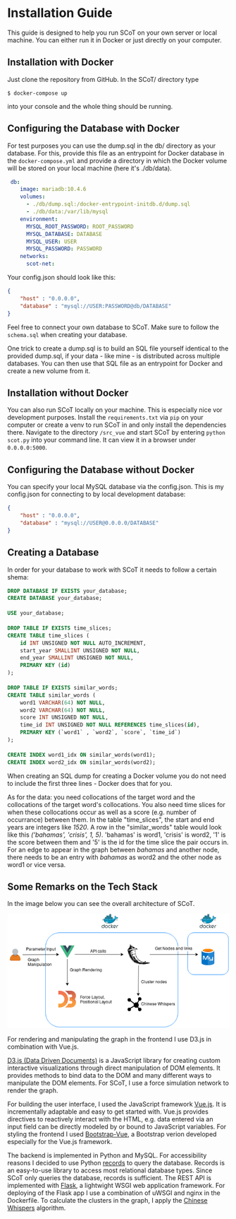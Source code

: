 # Installation Guide

This guide is designed to help you run SCoT on your own server or local machine. You can either run it in Docker or just directly on your computer.

## Installation with Docker
Just clone the repository from GitHub. In the SCoT/ directory type
```
$ docker-compose up
```
into your console and the whole thing should be running.

## Configuring the Database with Docker
For test purposes you can use the dump.sql in the db/ directory as your database.
For this, provide this file as an entrypoint for Docker database in the `docker-compose.yml` and provide a directory in which the Docker volume will be stored on your local machine (here it's ./db/data).
```yaml
 db:
    image: mariadb:10.4.6
    volumes:
      - ./db/dump.sql:/docker-entrypoint-initdb.d/dump.sql
      - ./db/data:/var/lib/mysql
    environment:
      MYSQL_ROOT_PASSWORD: ROOT_PASSWORD
      MYSQL_DATABASE: DATABASE
      MYSQL_USER: USER
      MYSQL_PASSWORD: PASSWORD
    networks:
      scot-net:
```
Your config.json should look like this:
```json
{
	"host" : "0.0.0.0",
	"database" : "mysql://USER:PASSWORD@db/DATABASE"
}
```
Feel free to connect your own database to SCoT. Make sure to follow the `schema.sql` when creating your database.

One trick to create a dump.sql is to build an SQL file yourself identical to the provided dump.sql, if your data - like mine - is distributed across multiple databases. You can then use that SQL file as an entrypoint for Docker and create a new volume from it.


## Installation without Docker
You can also run SCoT locally on your machine. This is especially nice vor development purposes. Install the `requirements.txt` via `pip` on your computer or create a venv to run SCoT in and only install the dependencies there. Navigate to the directory `/src_vue` and start SCoT by entering `python scot.py` into your command line. It can view it in a browser under `0.0.0.0:5000`.

## Configuring the Database without Docker
You can specify your local MySQL database via the config.json. This is my config.json for connecting to by local development database:
```json
{
	"host" : "0.0.0.0",
	"database" : "mysql://USER@0.0.0.0/DATABASE"
}
```

## Creating a Database
In order for your database to work with SCoT it needs to follow a certain shema:
```sql
DROP DATABASE IF EXISTS your_database;
CREATE DATABASE your_database;

USE your_database;

DROP TABLE IF EXISTS time_slices;
CREATE TABLE time_slices (
	id INT UNSIGNED NOT NULL AUTO_INCREMENT,
	start_year SMALLINT UNSIGNED NOT NULL,
	end_year SMALLINT UNSIGNED NOT NULL,
	PRIMARY KEY (id)
);

DROP TABLE IF EXISTS similar_words;
CREATE TABLE similar_words (
	word1 VARCHAR(64) NOT NULL,
	word2 VARCHAR(64) NOT NULL,
	score INT UNSIGNED NOT NULL,
	time_id INT UNSIGNED NOT NULL REFERENCES time_slices(id),
	PRIMARY KEY (`word1` , `word2`, `score`, `time_id`)
);

CREATE INDEX word1_idx ON similar_words(word1);
CREATE INDEX word2_idx ON similar_words(word2);
```
When creating an SQL dump for creating a Docker volume you do not need to include the first three lines - Docker does that for you.

As for the data: you need collocations of the target word and the collocations of the target word's collocations. You also need time slices for when these collocations occur as well as a score (e.g. number of occurrance) between them. In the table "time_slices", the start and end years are integers like *1520*. A row in the "similar_words" table would look like this *('bahamas', 'crisis', 1, 5)*. 'bahamas' is word1, 'crisis' is word2, '1' is the score between them and '5' is the id for the time slice the pair occurs in. For an edge to appear in the graph between *bahamas* and another node, there needs to be an entry with *bahamas* as word2 and the other node as word1 or vice versa.

## Some Remarks on the Tech Stack

In the image below you can see the overall architecture of SCoT.

![Architecture](./images/architecture.png)


For rendering and manipulating the graph in the frontend I use D3.js in combination with Vue.js. 

[D3.js (Data Driven Documents)](https://d3js.org/) is a JavaScript library for creating custom interactive visualizations through direct manipulation of DOM elements. It provides methods to bind data to the DOM and many different ways to manipulate the DOM elements. For SCoT, I use a force simulation network to render the graph.

For building the user interface, I used the JavaScript framework [Vue.js](https://vuejs.org). It is incrementally adaptable and easy to get started with. Vue.js provides directives to reactively interact with the HTML, e.g. data entered via an input field can be directly modeled by or bound to JavaScript variables.
For styling the frontend I used [Bootstrap-Vue](https://bootstrap-vue.js.org/), a Bootstrap verion developed especially for the Vue.js framework.

The backend is implemented in Python and MySQL. For accessibility reasons I decided to use Python [records](https://github.com/kennethreitz/records) to query the database. Records is an easy-to-use library to access most relational database types. Since SCoT only queries the database, records is sufficient.
The REST API is implemented with [Flask](https://palletsprojects.com/p/flask/), a lightwight WSGI web application framework. For deploying of the Flask app I use a combination of uWSGI and nginx in the Dockerfile.
To calculate the clusters in the graph, I apply the [Chinese Whispers](http://delivery.acm.org/10.1145/1660000/1654774/p73-biemann.pdf?ip=134.100.17.59&id=1654774&acc=OPEN&key=2BA2C432AB83DA15%2EBB626F2563133BE7%2E4D4702B0C3E38B35%2E6D218144511F3437&__acm__=1568987463_33679382996da1745b5f5c68b46dd4da) algorithm.

